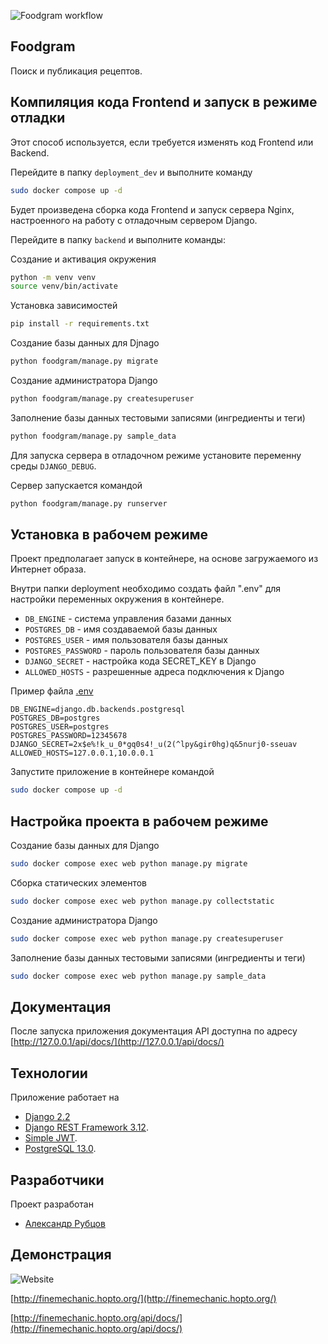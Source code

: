 ![Foodgram workflow](https://github.com/FinemechanicPub/foodgram-project-react/actions/workflows/foodgram_workflow.yml/badge.svg)
## Foodgram

Поиск и публикация рецептов.

## Компиляция кода Frontend и запуск в режиме отладки

Этот способ используется, если требуется изменять код Frontend или Backend.

Перейдите в папку `deployment_dev` и выполните команду 

```bash
sudo docker compose up -d
```

Будет произведена сборка кода Frontend и запуск сервера Nginx, настроенного на работу с отладочным сервером Django.

Перейдите в папку `backend` и выполните команды:

Создание и активация окружения
```bash
python -m venv venv
source venv/bin/activate
```
Установка зависимостей
```bash
pip install -r requirements.txt
```

Создание базы данных для Djnago

```bash
python foodgram/manage.py migrate
```

Создание администратора Django

```bash
python foodgram/manage.py createsuperuser
```

Заполнение базы данных тестовыми записями (ингредиенты и теги)

```bash
python foodgram/manage.py sample_data
```

Для запуска сервера в отладочном режиме установите переменну среды `DJANGO_DEBUG`.

Сервер запускается командой

```bash
python foodgram/manage.py runserver
```

## Установка в рабочем режиме

Проект предполагает запуск в контейнере, на основе загружаемого из Интернет образа.

Внутри папки deployment необходимо создать файл ".env" для настройки переменных окружения в контейнере.

- `DB_ENGINE` - система управления базами данных
- `POSTGRES_DB` - имя создаваемой базы данных
- `POSTGRES_USER` - имя пользователя базы данных
- `POSTGRES_PASSWORD` - пароль пользователя базы данных
- `DJANGO_SECRET` - настройка кода SECRET_KEY в Django
- `ALLOWED_HOSTS` - разрешенные адреса подключения к Django

Пример файла [.env](/deployment/.env.sample)

```
DB_ENGINE=django.db.backends.postgresql
POSTGRES_DB=postgres
POSTGRES_USER=postgres
POSTGRES_PASSWORD=12345678
DJANGO_SECRET=2x$e%!k_u_0*gq0s4!_u(2(^lpy&gir0hg)q&5nurj0-sseuav
ALLOWED_HOSTS=127.0.0.1,10.0.0.1
```

Запустите приложение в контейнере командой

```bash
sudo docker compose up -d
```

## Настройка проекта в рабочем режиме

Создание базы данных для Django

```bash
sudo docker compose exec web python manage.py migrate
```

Сборка статических элементов

```bash
sudo docker compose exec web python manage.py collectstatic
```

Создание администратора Django

```bash
sudo docker compose exec web python manage.py createsuperuser
```

Заполнение базы данных тестовыми записями (ингредиенты и теги)

```bash
sudo docker compose exec web python manage.py sample_data
```

## Документация

После запуска приложения документация API доступна по адресу [http://127.0.0.1/api/docs/](http://127.0.0.1/api/docs/)

## Технологии

Приложение работает на
- [Django 2.2](https://www.djangoproject.com/download/)
- [Django REST Framework 3.12](https://www.django-rest-framework.org/#installation).
- [Simple JWT](https://django-rest-framework-simplejwt.readthedocs.io/en/latest/).
- [PostgreSQL 13.0](https://www.postgresql.org/).


## Разработчики

Проект разработан 
- [Александр Рубцов](https://github.com/FinemechanicPub)

## Демонстрация
![Website](https://img.shields.io/website?down_color=lightgrey&down_message=%D0%BD%D0%B5%20%D1%80%D0%B0%D0%B1%D0%BE%D1%82%D0%B0%D0%B5%D1%82&label=%D1%81%D0%B0%D0%B9%D1%82&up_color=blue&up_message=%D1%80%D0%B0%D0%B1%D0%BE%D1%82%D0%B0%D0%B5%D1%82&url=http%3A%2F%2Ffinemechanic.hopto.org%2Fredoc%2F)

[http://finemechanic.hopto.org/](http://finemechanic.hopto.org/)

[http://finemechanic.hopto.org/api/docs/](http://finemechanic.hopto.org/api/docs/)